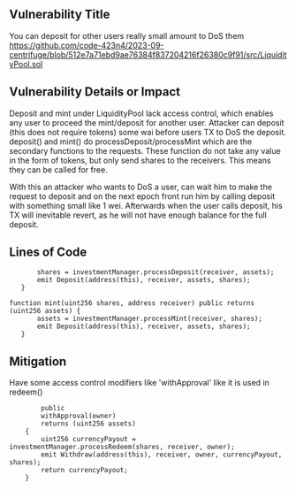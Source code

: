 ## Vulnerability Title
You can deposit for other users really small amount to DoS them
https://github.com/code-423n4/2023-09-centrifuge/blob/512e7a71ebd9ae76384f837204216f26380c9f91/src/LiquidityPool.sol


## Vulnerability Details or Impact
Deposit and mint under LiquidityPool lack access control, which enables any user to proceed the mint/deposit for another user. Attacker can deposit (this does not require tokens) some wai before users TX to DoS the deposit.
deposit() and mint() do processDeposit/processMint which are the secondary functions to the requests. These function do not take any value in the form of tokens, but only send shares to the receivers. This means they can be called for free.

With this an attacker who wants to DoS a user, can wait him to make the request to deposit and on the next epoch front run him by calling deposit with something small like 1 wei. Afterwards when the user calls deposit, his TX will inevitable revert, as he will not have enough balance for the full deposit.


## Lines of Code
 ```function deposit(uint256 assets, address receiver) public returns (uint256 shares) {
        shares = investmentManager.processDeposit(receiver, assets);
        emit Deposit(address(this), receiver, assets, shares);
    }
 
 function mint(uint256 shares, address receiver) public returns (uint256 assets) {
        assets = investmentManager.processMint(receiver, shares);
        emit Deposit(address(this), receiver, assets, shares);
    }
```

## Mitigation
Have some access control modifiers like 'withApproval' like it is used in redeem()
```function redeem(uint256 shares, address receiver, address owner)
        public
        withApproval(owner)
        returns (uint256 assets)
    {
        uint256 currencyPayout = investmentManager.processRedeem(shares, receiver, owner);
        emit Withdraw(address(this), receiver, owner, currencyPayout, shares);
        return currencyPayout;
    }
```